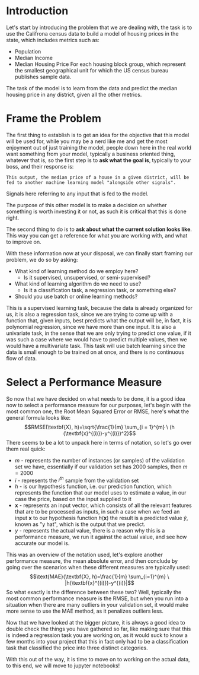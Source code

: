 # Introduction

Let's start by introducing the problem that we are dealing with, the task is to use the Califrona census data to build a model of housing prices in the state, which includes metrics such as:
* Population
* Median Income
* Median Housing Price
For each housing block group, which represent the smallest geographical unit for which the US census bureau publishes sample data. 

The task of the model is to learn from the data and predict the median housing price in any district, given all the other metrics.

# Frame the Problem

The first thing to establish is to get an idea for the objective that this model will be used for, while you may be a nerd like me and get the most enjoyment out of just training the model, people down here in the real world want something from your model, typically a business oriented thing, whatever that is, so the first step is to **ask what the goal is**, typically to your boss, and their response is:

	This output, the median price of a house in a given district, will be fed to another machine learning model "alongside other signals".

Signals here referring to any input that is fed to the model.

The purpose of this other model is to make a decision on whether something is worth investing it or not, as such it is critical that this is done right.

The second thing to do is to **ask about what the current solution looks like**. This way you can get a reference for what you are working with, and what to improve on.

With these information now at your disposal, we can finally start framing our problem, we do so by asking:

* What kind of learning method do we employ here?
	* Is it supervised, unsupervised, or semi-supervised?
* What kind of learning algorithm do we need to use?
	* Is it a classification task, a regression task, or something else?
* Should you use batch or online learning methods?

This is a supervised learning task, because the data is already organized for us, it is also a regression task, since we are trying to come up with a function that, given inputs, best predicts what the output will be, in fact, it is polynomial regression, since we have more than one input. It is also a univariate task, in the sense that we are only trying to predict one value, if it was such a case where we would have to predict multiple values, then we would have a multivariate task. This task will use batch learning since the data is small enough to be trained on at once, and there is no continuous flow of data.

# Select a Performance Measure

So now that we have decided on what needs to be done, it is a good idea now to select a performance measure for our purposes, let's begin with the most common one, the Root Mean Squared Error or RMSE, here's what the general formula looks like: $$RMSE(\textbf{X}, h)=\sqrt{\frac{1}{m} \sum_{i = 1}^{m} \ (h (\textbf{x}^{(i)})-y^{(i)})^2}$$
There seems to be a lot to unpack here in terms of notation, so let's go over them real quick:

* $m$ - represents the number of instances (or samples) of the validation set we have, essentially if our validation set has 2000 samples, then $m = 2000$
* $i$ - represents the $i^{th}$ sample from the validation set
* $h$ - is our hypothesis function, i.e. our prediction function, which represents the function that our model uses to estimate a value, in our case the price, based on the input supplied to it
* $\textbf{x}$ - represents an input vector, which consists of all the relevant features that are to be processed as inputs, in such a case when we feed an input $\textbf{x}$ to our hypothesis function $h(\textbf{x})$ the result is a predicted value $\hat{y}$, known as "y hat", which is the output that we predict.
* $y$ - represents the actual value, there is a reason why this is a performance measure, we run it against the actual value, and see how accurate our model is.

This was an overview of the notation used, let's explore another performance measure, the mean absolute error, and then conclude by going over the scenarios when these different measures are typically used: $$\text{MAE}(\textbf{X}, h)=\frac{1}{m} \sum_{i=1}^{m} \ |h(\textbf{x}^{(i)})-y^{(i)}|$$
So what exactly is the difference between these two? Well, typically the most common performance measure is the RMSE, but when you run into a situation when there are many outliers in your validation set, it would make more sense to use the MAE method, as it penalizes outliers less.

Now that we have looked at the bigger picture, it is always a good idea to double check the things you have gathered so far, like making sure that this is indeed a regression task you are working on, as it would suck to know a few months into your project that this in fact only had to be a classification task that classified the price into three distinct categories. 

With this out of the way, it is time to move on to working on the actual data, to this end, we will move to jupyter notebooks!